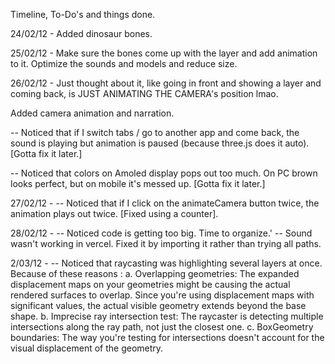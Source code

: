 
Timeline, To-Do's and things done.

24/02/12 - 
Added dinosaur bones.

25/02/12 - 
Make sure the bones come up with the layer and add animation to it. Optimize the sounds and models and reduce size.

26/02/12 - 
Just thought about it, like going in front and showing a layer and coming back, is JUST ANIMATING THE CAMERA's position lmao. 

Added camera animation and narration.

-- Noticed that if I switch tabs / go to another app and come back, the sound is playing but animation is paused (because three.js does it auto). [Gotta fix it later.]

-- Noticed that colors on Amoled display pops out too much. On PC brown looks perfect, but on mobile it's messed up. [Gotta fix it later.]

27/02/12 -
-- Noticed that if I click on the animateCamera button twice, the animation plays out twice. [Fixed using a counter].

28/02/12 - 
-- Noticed code is getting too big. Time to organize.'
-- Sound wasn't working in vercel. Fixed it by importing it rather than trying all paths.

2/03/12 -
-- Noticed that raycasting was highlighting several layers at once. Because of these reasons :
        a. Overlapping geometries: The expanded displacement maps on your geometries might be causing the actual rendered surfaces to overlap. Since you're using displacement maps with significant values, the actual visible geometry extends beyond the base shape.
        b. Imprecise ray intersection test: The raycaster is detecting multiple intersections along the ray path, not just the closest one.
        c. BoxGeometry boundaries: The way you're testing for intersections doesn't account for the visual displacement of the geometry.

